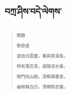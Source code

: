 # བཀྲ་ཤིས་བདེ་ལེགས་
> 闕題
> 
> 劉昚虛
> 
> 道由白雲盡，春與青溪長。
> 
> 時有落花至，遠隨流水香。
> 
> 閒門向山路，深柳讀書堂。
> 
> 幽映每白日，清輝照衣裳。
>
